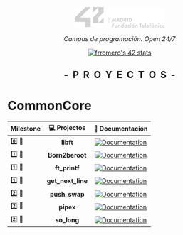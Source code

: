 <p align="center" width="100%">
    <a href="42_Madrid/42"><img width="40%" src="42_Madrid/img/logo5.png"></a> </p>
<p align="center" width="100%"><i>Campus de programación. Open 24/7 </i></p>
<p align="center" width="100%">
    <a href="42_Madrid/42"><img src="https://badge.mediaplus.ma/greenbinary/frromero?1337Badge=off&UM6P=off" alt="frromero's 42 stats" /></a></p>

<h2 align="center" width="100%"><b>-&nbsp;&nbsp;P&nbsp;&nbsp;R&nbsp;&nbsp;O&nbsp;&nbsp;Y&nbsp;&nbsp;E&nbsp;&nbsp;C&nbsp;&nbsp;T&nbsp;&nbsp;O&nbsp;&nbsp;S&nbsp;&nbsp;-</b></h2>


# CommonCore
	
| Milestone | 💻 Projectos | 📝 Documentación |
|------|:------------:|:------------------:|
| 0️⃣ 📗 | **libft** | [![Documentation](https://img.shields.io/badge/Documentation-0077B5)](42_Madrid/0/) |
| 1️⃣ 📘 | **Born2beroot** |[![Documentation](https://img.shields.io/badge/Documentation-0077B5)](42_Madrid/milestone_1/born2beroot) |
| 1️⃣ 📘 | **ft_printf** | [![Documentation](https://img.shields.io/badge/Documentation-0077B5)](42_Madrid/milestone_1/printf/) |
| 1️⃣ 📘 | **get_next_line** | [![Documentation](https://img.shields.io/badge/Documentation-0077B5)](42_Madrid/milestone_1/get_next_line/) |
| 2️⃣ 📕 | **push_swap** | [![Documentation](https://img.shields.io/badge/Documentation-0077B5)](42_Madrid/milestone_2/push_swap/) |
| 2️⃣ 📕 | **pipex** | [![Documentation](https://img.shields.io/badge/Documentation-0077B5)](42_Madrid/milestone_2/pipex) |
| 2️⃣ 📕 | **so_long** | [![Documentation](https://img.shields.io/badge/Documentation-0077B5)](42_Madrid/milestone_2/so_long/) |

</h2>
